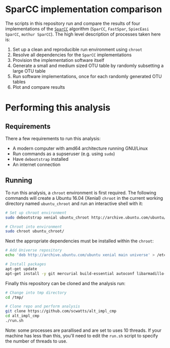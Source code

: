 # SparCC implementation comparison
The scripts in this repository run and compare the results of four implementations of the [`SparCC`](http://journals.plos.org/ploscompbiol/article?id=10.1371/journal.pcbi.1002687) algorithm (`SparCC`, `FastSpar`, `SpiecEasi SparCC`, `mothur SparCC`). The high level description of processes taken here is:
1. Set up a clean and reproducible run environment using `chroot`
2. Resolve all dependencies for the `SparCC` implementations
3. Provision the implementation software itself
4. Generate a small and medium sized OTU table by randomly subsetting a large OTU table
5. Run software implementations, once for each randomly generated OTU tables
6. Plot and compare results

# Performing this analysis
## Requirements
There a few requirements to run this analysis:
* A modern computer with amd64 architecture running GNU/Linux
* Run commands as a supseruser (e.g. using `sudo`)
* Have `debootstrap` installed
* An internet connection


## Running
To run this analysis, a `chroot` environment is first required. The following commands will create a Ubuntu 16.04 (Xenial) `chroot` in the current working directory named `ubuntu_chroot` and run an interactive shell with it:
```bash
# Set up chroot environment
sudo debootstrap xenial ubuntu_chroot http://archive.ubuntu.com/ubuntu/

# Chroot into environment
sudo chroot ubuntu_chroot/
```

Next the appropriate dependencies must be installed within the `chroot`:
```bash
# Add Universe repository
echo 'deb http://archive.ubuntu.com/ubuntu xenial main universe' > /etc/apt/sources.list

# Install packages
apt-get update
apt-get install -y git mercurial build-essential autoconf libarmadillo-dev libgsl-dev libopenblas-dev python-numpy python-pandas libcurl4-openssl-dev libssl-dev r-base r-cran-vgam r-cran-igraph r-cran-digest time wget ca-certificates --no-install-recommends
```

Finally this repository can be cloned and the analysis run:
```bash
# Change into tmp directory
cd /tmp/

# Clone repo and perform analysis
git clone https://github.com/scwatts/alt_impl_cmp
cd alt_impl_cmp
./run.sh
```

Note: some processes are parallised and are set to uses 10 threads. If your machine has less than this, you'll need to edit the `run.sh` script to specify the number of threads to use.
